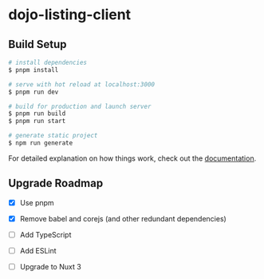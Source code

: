 # dojo-listing-client

## Build Setup

```bash
# install dependencies
$ pnpm install

# serve with hot reload at localhost:3000
$ pnpm run dev

# build for production and launch server
$ pnpm run build
$ pnpm run start

# generate static project
$ npm run generate
```

For detailed explanation on how things work, check out the [documentation](https://nuxtjs.org).

## Upgrade Roadmap
- [x] Use pnpm
- [x] Remove babel and corejs (and other redundant dependencies)
- [ ] Add TypeScript
- [ ] Add ESLint
- [ ] Upgrade to Nuxt 3

